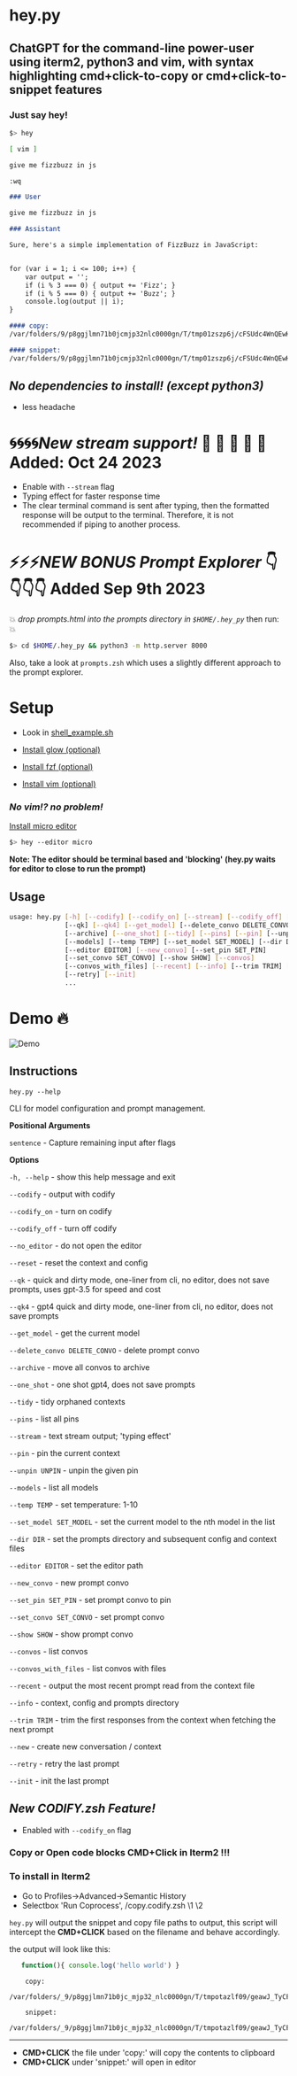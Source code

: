 # hey.py

## ChatGPT for the command-line power-user using iterm2, python3 and vim, with syntax highlighting cmd+click-to-copy or cmd+click-to-snippet features 

### Just say hey!

```sh
$> hey

[ vim ]

give me fizzbuzz in js

:wq
```

```markdown
### User

give me fizzbuzz in js

### Assistant

Sure, here's a simple implementation of FizzBuzz in JavaScript:


for (var i = 1; i <= 100; i++) {
    var output = '';
    if (i % 3 === 0) { output += 'Fizz'; }
    if (i % 5 === 0) { output += 'Buzz'; }
    console.log(output || i);
}

#### copy: 
/var/folders/9/p8ggjlmn71b0jcmjp32nlc0000gn/T/tmp01zszp6j/cFSUdc4WnQEwHSC9qFAKvWR3eJ4LM.hey_copy_codify.js

#### snippet: 
/var/folders/9/p8ggjlmn71b0jcmjp32nlc0000gn/T/tmp01zszp6j/cFSUdc4WnQEwHSC9qFAKvWR3eJ4LM.hey_snippet_codify.js
```

## _No dependencies to install! (except python3)_

- less headache

# 🌀🌀🌀🌀*New stream support!* 🫶 🫶 🫶 🫶 🫶 Added: Oct 24 2023

- Enable with `--stream` flag
- Typing effect for faster response time
- The clear terminal command is sent after typing, then the formatted response will be output to the terminal. Therefore, it is not recommended if piping to another process.

# ⚡️⚡️⚡️️*NEW BONUS Prompt Explorer* 👇👇👇👇 Added Sep 9th 2023

💥 _drop prompts.html into the prompts directory in `$HOME/.hey_py`_
then run: 💥

```sh
$> cd $HOME/.hey_py && python3 -m http.server 8000
```

Also, take a look at `prompts.zsh` which uses a slightly different approach to the prompt explorer.

# Setup

- Look in [shell_example.sh](https://github.com/robby-robby/hey.py/blob/main/shell_example.sh)

- [Install glow (optional)](https://github.com/charmbracelet/glow)

- [Install fzf (optional)](https://github.com/junegunn/fzf)

- [Install vim (optional)](https://www.vim.org/download.php)

### _No vim!? no problem!_

[Install micro editor ](https://micro-editor.github.io/)

```sh
$> hey --editor micro
```

**Note: The editor should be terminal based and 'blocking' (hey.py waits for editor to close to run the prompt)**

## Usage

```sh
usage: hey.py [-h] [--codify] [--codify_on] [--stream] [--codify_off] [--no_editor] [--reset]
              [--qk] [--qk4] [--get_model] [--delete_convo DELETE_CONVO]
              [--archive] [--one_shot] [--tidy] [--pins] [--pin] [--unpin UNPIN]
              [--models] [--temp TEMP] [--set_model SET_MODEL] [--dir DIR]
              [--editor EDITOR] [--new_convo] [--set_pin SET_PIN]
              [--set_convo SET_CONVO] [--show SHOW] [--convos]
              [--convos_with_files] [--recent] [--info] [--trim TRIM] [--new]
              [--retry] [--init]
              ...
```

# Demo 🔥

![Demo](https://github.com/robby-robby/hey.py/blob/demo/hey_demo.gif)

## Instructions

`hey.py --help`

CLI for model configuration and prompt management.

**Positional Arguments**

`sentence` - Capture remaining input after flags

**Options**

`-h, --help` - show this help message and exit

`--codify` - output with codify

`--codify_on` - turn on codify

`--codify_off` - turn off codify

`--no_editor` - do not open the editor

`--reset` - reset the context and config

`--qk` - quick and dirty mode, one-liner from cli, no editor, does not save prompts, uses gpt-3.5 for speed and cost

`--qk4` - gpt4 quick and dirty mode, one-liner from cli, no editor, does not save prompts

`--get_model` - get the current model

`--delete_convo DELETE_CONVO` - delete prompt convo

`--archive` - move all convos to archive

`--one_shot` - one shot gpt4, does not save prompts

`--tidy` - tidy orphaned contexts

`--pins` - list all pins

`--stream` - text stream output; 'typing effect'

`--pin` - pin the current context

`--unpin UNPIN` - unpin the given pin

`--models` - list all models

`--temp TEMP` - set temperature: 1-10

`--set_model SET_MODEL` - set the current model to the nth model in the list

`--dir DIR` - set the prompts directory and subsequent config and context files

`--editor EDITOR` - set the editor path

`--new_convo` - new prompt convo

`--set_pin SET_PIN` - set prompt convo to pin

`--set_convo SET_CONVO` - set prompt convo

`--show SHOW` - show prompt convo

`--convos` - list convos

`--convos_with_files` - list convos with files

`--recent` - output the most recent prompt read from the context file

`--info` - context, config and prompts directory

`--trim TRIM` - trim the first <n> responses from the context when fetching the next prompt

`--new` - create new conversation / context

`--retry` - retry the last prompt

`--init` - init the last prompt

## _New CODIFY.zsh Feature!_

- Enabled with `--codify_on` flag

### Copy or Open code blocks CMD+Click in Iterm2 !!!

### To install in Iterm2

- Go to Profiles->Advanced->Semantic History
- Selectbox 'Run Coprocess', <FULL FILE PATH OF THIS SHELLSCRIPT>/copy.codify.zsh \1 \2

`hey.py` will output the snippet and copy file paths to output, this script will intercept
the **CMD+CLICK** based on the filename and behave accordingly.

the output will look like this:

```js
   function(){ console.log('hello world') }
```

        copy:
        /var/folders/_9/p8ggjlmn71b0jc_mjp32_nlc0000gn/T/tmpotazlf09/geawJ_TyCFbv4r_dQFTaL4IJXDs40Rk4.hey_copy_codify.js

        snippet:
        /var/folders/_9/p8ggjlmn71b0jc_mjp32_nlc0000gn/T/tmpotazlf09/geawJ_TyCFbv4r_dQFTaL4IJXDs40Rk4.hey_snippet_codify.js

---

- **CMD+CLICK** the file under 'copy:' will copy the contents to clipboard
- **CMD+CLICK** under 'snippet:' will open in editor
